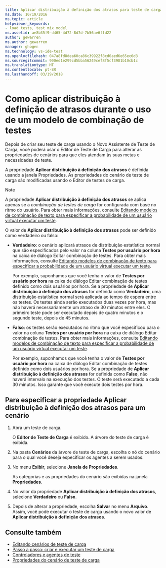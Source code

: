 ```yaml
---
title: Aplicar distribuição à definição dos atrasos para teste de carga no Visual Studio | Microsoft Docs
ms.date: 10/19/2016
ms.topic: article
helpviewer_keywords:
- load tests, test mix model
ms.assetid: ae8b35f9-d465-4d72-8d7d-7b56ae6ffd22
author: gewarren
ms.author: gewarren
manager: ghogen
ms.technology: vs-ide-test
ms.openlocfilehash: 047a8fd8dea60ca86c39922f8cd0aed6e65ec6d3
ms.sourcegitcommit: 900ed1e299cd5bba56249cef8f5cf3981b10cb1c
ms.translationtype: HT
ms.contentlocale: pt-BR
ms.lasthandoff: 03/19/2018
---
```

# <a name="how-to-apply-distribution-to-pacing-delay-when-using-a-user-pace-test-mix-model"></a>Como aplicar distribuição à definição de atrasos durante o uso de um modelo de combinação de testes

Depois de criar seu teste de carga usando o Novo Assistente de Teste de Carga, você poderá usar o Editor de Teste de Carga para alterar as propriedades de cenários para que eles atendam às suas metas e necessidades de teste.

A propriedade **Aplicar distribuição à definição dos atrasos** é definida usando a janela Propriedades. As propriedades do cenário de teste de carga são modificadas usando o Editor de testes de carga.

> [!NOTE]
> A propriedade **Aplicar distribuição à definição dos atrasos** se aplica apenas se a *combinação de testes de carga* for configurada com base no ritmo do usuário. Para obter mais informações, consulte [Editando modelos de combinação de texto para especificar a probabilidade de um usuário virtual executar um teste](../test/edit-test-mix-models-to-specify-the-probability-of-a-virtual-user-running-a-test.md).

O valor de **Aplicar distribuição à definição dos atrasos** pode ser definido como verdadeiro ou falso:

-   **Verdadeiro**: o cenário aplicará atrasos de distribuição estatística normal que são especificados pelo valor na coluna **Testes por usuário por hora** na caixa de diálogo Editar combinação de testes. Para obter mais informações, consulte [Editando modelos de combinação de texto para especificar a probabilidade de um usuário virtual executar um teste](../test/edit-test-mix-models-to-specify-the-probability-of-a-virtual-user-running-a-test.md).

     Por exemplo, suponhamos que você tenha o valor de **Testes por usuário por hora** na caixa de diálogo Editar combinação de testes definido como dois usuários por hora. Se a propriedade de **Aplicar distribuição à definição dos atrasos** for definida como **Verdadeiro**, uma distribuição estatística normal será aplicada ao tempo de espera entre os testes. Os testes ainda serão executados duas vezes por hora, mas não haverá necessariamente um atraso de 30 minutos entre eles. O primeiro teste pode ser executado depois de quatro minutos e o segundo teste, depois de 45 minutos.

-   **Falso**: os testes serão executados no ritmo que você especificou para o valor na coluna **Testes por usuário por hora** na caixa de diálogo Editar combinação de testes. Para obter mais informações, consulte [Editando modelos de combinação de texto para especificar a probabilidade de um usuário virtual executar um teste](../test/edit-test-mix-models-to-specify-the-probability-of-a-virtual-user-running-a-test.md).

     Por exemplo, suponhamos que você tenha o valor de **Testes por usuário por hora** na caixa de diálogo Editar combinação de testes definido como dois usuários por hora. Se a propriedade de **Aplicar distribuição à definição dos atrasos** for definida como **Falso**, não haverá intervalo na execução dos testes. O teste será executado a cada 30 minutos. Isso garante que você execute dois testes por hora.

## <a name="to-specify-the-apply-distribution-to-pacing-delay-property-setting-for-a-scenario"></a>Para especificar a propriedade Aplicar distribuição à definição dos atrasos para um cenário

1.  Abra um teste de carga.

     O **Editor de Teste de Carga** é exibido. A árvore do teste de carga é exibida.

2.  Na pasta **Cenários** da árvore de teste de carga, escolha o nó do cenário para o qual você deseja especificar os agentes a serem usados.

3.  No menu **Exibir**, selecione **Janela de Propriedades**.

     As categorias e as propriedades do cenário são exibidas na janela **Propriedades**.

4.  No valor da propriedade **Aplicar distribuição à definição dos atrasos**, selecione **Verdadeiro** ou **Falso**.

5.  Depois de alterar a propriedade, escolha **Salvar** no menu **Arquivo**. Assim, você pode executar o teste de carga usando o novo valor de **Aplicar distribuição à definição dos atrasos**.

## <a name="see-also"></a>Consulte também

- [Editando cenários de teste de carga](../test/edit-load-test-scenarios.md)
- [Passo a passo: criar e executar um teste de carga](../test/walkthrough-create-and-run-a-load-test.md)
- [Controladores e agentes de teste](configure-test-agents-and-controllers-for-load-tests.md)
- [Propriedades do cenário de teste de carga](../test/load-test-scenario-properties.md)